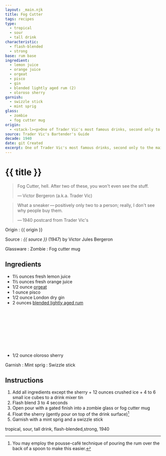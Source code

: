 ```yaml
---
layout: _main.njk
title: Fog Cutter
tags: recipes
type:
  - tropical
  - sour
  - tall drink
characteristic:
  - flash-blended
  - strong
base: rum base
ingredient:
  - lemon juice
  - orange juice
  - orgeat
  - pisco
  - gin
  - blended lightly aged rum (2)
  - oloroso sherry
garnish:
  - swizzle stick
  - mint sprig
glass:
  - zombie
  - fog cutter mug
origin:
  - <stack-l><p>One of Trader Vic's most famous drinks, second only to the mai tai. As with so many drinks Vic claimed to have invented, the provenance is uncertain.</p><p>Don the Beachcomber served a version calling for pisco in his restaurant chain's later locations. This version, adapted by Smuggler's Cove, retains Don's innovation.</p></stack-l>
source: Trader Vic's Bartender's Guide
decade: 1940
date: git Created
excerpt: One of Trader Vic's most famous drinks, second only to the mai tai.
---
```


<!-- markdownlint-disable MD025 -->
# {{ title }}
<!-- markdownlint-enable MD025 -->

<!-- markdownlint-disable MD028 -->
> Fog Cutter, hell. After two of these, you won't even see the stuff.
>
> —&NoBreak;&thinsp;&NoBreak;Victor Bergeron (a.k.a. Trader Vic)

> What a sneaker&NoBreak;&thinsp;&NoBreak;—&NoBreak;&thinsp;&NoBreak;positively only two to a person; really, I don't see why people buy them.
>
> —&NoBreak;&thinsp;&NoBreak;1940 postcard from Trader Vic's
<!-- markdownlint-enable MD028 -->

  Origin
    : {{ origin }}

  Source
    : <cite><span data-pagefind-filter="Source">{{ source }}</span></cite> (1947) by  Victor Jules Bergeron

  Glassware
    : <span data-pagefind-filter="Glassware">Zombie</span>
    : <span data-pagefind-filter="Glassware">Fog cutter mug</span>

## Ingredients

* 1&frac12; ounces fresh lemon juice
* 1&frac12; ounces fresh orange juice
* 1/2 ounce [orgeat](/mixes/orgeat/)
* 1 ounce pisco
* 1/2 ounce London dry gin
* 2 ounces [blended lightly aged rum](/rums/04-rum-blended-lightly-aged/)<icon-l space="1em" class="bigger" label="(2)"><span class="with-icon"><svg class="icon"><use href="/assets/images/icons/circle-2.svg#circle-2"></use></svg></span></icon-l>
* 1/2 ounce oloroso sherry

Garnish
  : <span data-pagefind-filter="Garnish">Mint sprig</span>
  : <span data-pagefind-filter="Garnish">Swizzle stick</span>

## Instructions

1. Add all ingredients except the sherry + 12 ounces crushed ice + 4 to 6 small ice cubes to a drink mixer tin
2. Flash blend 3 to 4 seconds
3. Open pour with a gated finish into a zombie glass or fog cutter mug
4. Float the sherry (gently pour on top of the drink surface)[^1]
5. Garnish with a mint sprig and a swizzle stick

[^1]: You may employ the pousse-café technique of pouring the rum over the back of a spoon to make this easier.

<div
  class="sr-only"
  data-cat[0]="Drink"
  data-type[0]="Tropical"
  data-type[1]="Sour"
  data-type[2]="Tall drink"
  data-char[0]="Flash-blended"
  data-char[1]="Strong"
  data-base[0]="Rum/Cane spirits"
  data-ingredient[0]="Lemon juice"
  data-ingredient[1]="Orange juice"
  data-ingredient[2]="Orgeat"
  data-ingredient[3]="Pisco"
  data-ingredient[4]="Gin, London dry"
  data-ingredient[5]="Blended lightly aged rum [2]"
  data-ingredient[6]="Sherry, oloroso"
  data-ingredient[7]="Wine, fortified"
  data-pantry[0]="Mint sprig"
  data-juice[0]="Lemon juice"
  data-juice[1]="Orange juice"
  data-syrup[0]="Orgeat"
  data-liquor[0]="Pisco"
  data-liquor[1]="Gin, London dry"
  data-liquor[2]="Blended lightly aged rum [2]"
  data-liquor[3]="Sherry, oloroso"
  data-liquor[4]="Wine, fortified"
  data-beer-wine[0]="Sherry, oloroso"
  data-beer-wine[1]="Wine, fortified"
  data-origin[0]="Trader Vic"
  data-origin[1]="Victor Bergeron"
  data-decade[0]="1940"
  data-pagefind-filter="
    Category[data-cat[0]],
    Type[data-type[0]],
    Type[data-type[1]],
    Type[data-type[2]],
    Characteristic[data-char[0]],
    Characteristic[data-char[1]],
    Base[data-base[0]],
    Ingredient[data-ingredient[0]],
    Ingredient[data-ingredient[1]],
    Ingredient[data-ingredient[2]],
    Ingredient[data-ingredient[3]],
    Ingredient[data-ingredient[4]],
    Ingredient[data-ingredient[5]],
    Ingredient[data-ingredient[6]],
    Ingredient[data-ingredient[7]],
    Pantry[data-pantry[0]],
    Juice[data-juice[0]],
    Juice[data-juice[1]],
    Syrup[data-syrup[0]],
    Liquor[data-liquor[0]],
    Liquor[data-liquor[1]],
    Liquor[data-liquor[2]],
    Liquor[data-liquor[3]],
    Liquor[data-liquor[4]],
    Beer & Wine[data-beer-wine[0]],
    Beer & Wine[data-beer-wine[1]],
    Origin[data-origin[0]],
    Origin[data-origin[1]],
    Decade[data-decade[0]]
  "
>
</div>

<div class="keywords" aria-hidden>tropical, sour, tall drink, flash-blended,strong, 1940</div>

